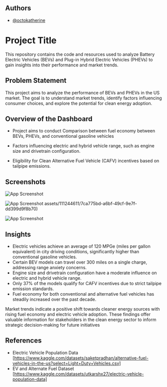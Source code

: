 
## Authors

- [@octokatherine](https://www.github.com/octokatherine)


# Project Title

This repository contains the code and resources used to analyze Battery Electric Vehicles (BEVs) and Plug-in Hybrid Electric Vehicles (PHEVs) to gain insights into their performance and market trends.

## Problem Statement

This project aims to analyze the performance of BEVs and PHEVs in the US market. The goal is to understand market trends, identify factors influencing consumer choices, and explore the potential for clean energy adoption.
## Overview of the Dashboard

- Project aims to conduct Comparison between fuel economy between BEVs, PHEVs, and conventional gasoline vehicles

- Factors influencing electric and hybrid vehicle range, such as engine size and drivetrain configuration.
 
- Eligibility for Clean Alternative Fuel Vehicle (CAFV) incentives based on tailpipe emissions.
## Screenshots

![App Screenshot](https://github.com/rahulVemparala/ev_market_analysis/assets/111244611/7ca775bd-a6bf-49cf-9e7f-dd399d9f8b70)


![App Screenshot](https://github.com/rahulVemparala/ev_market_analysis/assets/111244611/83242b06-2869-446a-a81a-532053cf5c60)
assets/111244611/7ca775bd-a6bf-49cf-9e7f-dd399d9f8b70)

![App Screenshot](https://github.com/rahulVemparala/ev_market_analysis/assets/111244611/b8a2324e-81ac-4b08-b653-060620ab3304)


## Insights


- Electric vehicles achieve an average of 120 MPGe (miles per gallon equivalent) in city driving conditions, significantly higher than conventional gasoline vehicles.
- Certain BEV models can travel over 300 miles on a single charge, addressing range anxiety concerns.
- Engine size and drivetrain configuration have a moderate influence on electric and hybrid vehicle range.
- Only 37% of the models qualify for CAFV incentives due to strict tailpipe emission standards.
- Fuel economy for both conventional and alternative fuel vehicles has steadily increased over the past decade.

Market trends indicate a positive shift towards cleaner energy sources with rising fuel economy and electric vehicle adoption.
These findings offer valuable information for stakeholders in the clean energy sector to inform strategic decision-making for future initiatives
## References


- Electric Vehicle Population Data [https://www.kaggle.com/datasets/saketpradhan/alternative-fuel-vehicles-in-the-us?select=Light+Duty+Vehicles.csv]
- EV and Alternate Fuel Dataset [https://www.kaggle.com/datasets/utkarshx27/electric-vehicle-population-data]
